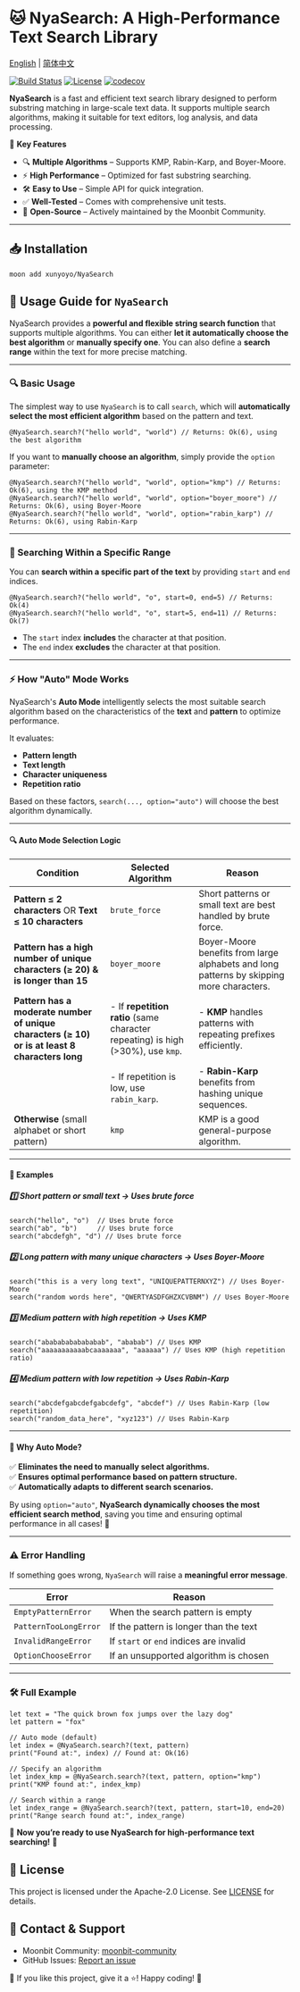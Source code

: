 # 🐱 NyaSearch: A High-Performance Text Search Library

[English](https://github.com/moonbit-community/NyaSearch/blob/main/README.md) | [简体中文](https://github.com/moonbit-community/NyaSearch/blob/main/README_zh_CN.md)

[![Build Status](https://img.shields.io/github/actions/workflow/status/moonbit-community/NyaSearch/ci.yml)](https://github.com/moonbit-community/NyaSearch/actions)
[![License](https://img.shields.io/github/license/moonbit-community/NyaSearch)](LICENSE)
[![codecov](https://codecov.io/gh/moonbit-community/NyaSearch/branch/main/graph/badge.svg)](https://codecov.io/gh/moonbit-community/NyaSearch)


**NyaSearch** is a fast and efficient text search library designed to perform substring matching in large-scale text data. It supports multiple search algorithms, making it suitable for text editors, log analysis, and data processing.

🚀 **Key Features**
- 🔍 **Multiple Algorithms** – Supports KMP, Rabin-Karp, and Boyer-Moore.
- ⚡ **High Performance** – Optimized for fast substring searching.
- 🛠 **Easy to Use** – Simple API for quick integration.
- ✅ **Well-Tested** – Comes with comprehensive unit tests.
- 🔄 **Open-Source** – Actively maintained by the Moonbit Community.

---

## 📥 Installation

```
moon add xunyoyo/NyaSearch
```

## **🚀 Usage Guide for `NyaSearch`**
NyaSearch provides a **powerful and flexible string search function** that supports multiple algorithms. You can either **let it automatically choose the best algorithm** or **manually specify one**. You can also define a **search range** within the text for more precise matching.

---

### **🔍 Basic Usage**
The simplest way to use `NyaSearch` is to call `search`, which will **automatically select the most efficient algorithm** based on the pattern and text.

```moonbit
@NyaSearch.search?("hello world", "world") // Returns: Ok(6), using the best algorithm
```

If you want to **manually choose an algorithm**, simply provide the `option` parameter:

```moonbit
@NyaSearch.search?("hello world", "world", option="kmp") // Returns: Ok(6), using the KMP method
@NyaSearch.search?("hello world", "world", option="boyer_moore") // Returns: Ok(6), using Boyer-Moore
@NyaSearch.search?("hello world", "world", option="rabin_karp") // Returns: Ok(6), using Rabin-Karp
```

---

### **🎯 Searching Within a Specific Range**
You can **search within a specific part of the text** by providing `start` and `end` indices.

```moonbit
@NyaSearch.search?("hello world", "o", start=0, end=5) // Returns: Ok(4)
@NyaSearch.search?("hello world", "o", start=5, end=11) // Returns: Ok(7)
```
- The `start` index **includes** the character at that position.
- The `end` index **excludes** the character at that position.

---

### **⚡ How "Auto" Mode Works**
NyaSearch's **Auto Mode** intelligently selects the most suitable search algorithm based on the characteristics of the **text** and **pattern** to optimize performance.

It evaluates:
- **Pattern length**
- **Text length**
- **Character uniqueness**
- **Repetition ratio**

Based on these factors, `search(..., option="auto")` will choose the best algorithm dynamically.

---

#### **🔍 Auto Mode Selection Logic**
| **Condition** | **Selected Algorithm** | **Reason** |
|--------------|----------------------|------------|
| **Pattern ≤ 2 characters** OR **Text ≤ 10 characters** | `brute_force` | Short patterns or small text are best handled by brute force. |
| **Pattern has a high number of unique characters (≥ 20) & is longer than 15** | `boyer_moore` | Boyer-Moore benefits from large alphabets and long patterns by skipping more characters. |
| **Pattern has a moderate number of unique characters (≥ 10) or is at least 8 characters long** | - If **repetition ratio** (same character repeating) is high (>30%), use `kmp`.  | - **KMP** handles patterns with repeating prefixes efficiently. |
| | - If repetition is low, use `rabin_karp`. | - **Rabin-Karp** benefits from hashing unique sequences. |
| **Otherwise** (small alphabet or short pattern) | `kmp` | KMP is a good general-purpose algorithm. |

---

#### **🎯 Examples**
##### **1️⃣ Short pattern or small text → Uses brute force**
```moonbit
search("hello", "o")  // Uses brute force
search("ab", "b")     // Uses brute force
search("abcdefgh", "d") // Uses brute force
```

##### **2️⃣ Long pattern with many unique characters → Uses Boyer-Moore**
```moonbit
search("this is a very long text", "UNIQUEPATTERNXYZ") // Uses Boyer-Moore
search("random words here", "QWERTYASDFGHZXCVBNM") // Uses Boyer-Moore
```

##### **3️⃣ Medium pattern with high repetition → Uses KMP**
```moonbit
search("abababababababab", "ababab") // Uses KMP
search("aaaaaaaaaaabcaaaaaaa", "aaaaaa") // Uses KMP (high repetition ratio)
```

##### **4️⃣ Medium pattern with low repetition → Uses Rabin-Karp**
```moonbit
search("abcdefgabcdefgabcdefg", "abcdef") // Uses Rabin-Karp (low repetition)
search("random_data_here", "xyz123") // Uses Rabin-Karp
```
---

#### **🎯 Why Auto Mode?**
✅ **Eliminates the need to manually select algorithms.**  
✅ **Ensures optimal performance based on pattern structure.**  
✅ **Automatically adapts to different search scenarios.**  

By using `option="auto"`, **NyaSearch dynamically chooses the most efficient search method**, saving you time and ensuring optimal performance in all cases! 🚀

---

### **⚠️ Error Handling**
If something goes wrong, `NyaSearch` will raise a **meaningful error message**.

| Error | Reason |
|-------|--------|
| `EmptyPatternError` | When the search pattern is empty |
| `PatternTooLongError` | If the pattern is longer than the text |
| `InvalidRangeError` | If `start` or `end` indices are invalid |
| `OptionChooseError` | If an unsupported algorithm is chosen |


---

### **🛠 Full Example**
```moonbit
let text = "The quick brown fox jumps over the lazy dog"
let pattern = "fox"

// Auto mode (default)
let index = @NyaSearch.search?(text, pattern)
print("Found at:", index) // Found at: Ok(16)

// Specify an algorithm
let index_kmp = @NyaSearch.search?(text, pattern, option="kmp")
print("KMP found at:", index_kmp)

// Search within a range
let index_range = @NyaSearch.search?(text, pattern, start=10, end=20)
print("Range search found at:", index_range)
```

🎉 **Now you’re ready to use NyaSearch for high-performance text searching!** 🚀

## 📜 License
This project is licensed under the Apache-2.0 License. See [LICENSE](https://github.com/moonbit-community/NyaSearch/blob/main/LICENSE) for details.

## 📢 Contact & Support
+ Moonbit Community: [moonbit-community](https://github.com/moonbit-community)
+ GitHub Issues: [Report an issue](https://github.com/moonbit-community/NyaSearch/issues)

👋 If you like this project, give it a ⭐! Happy coding! 🚀